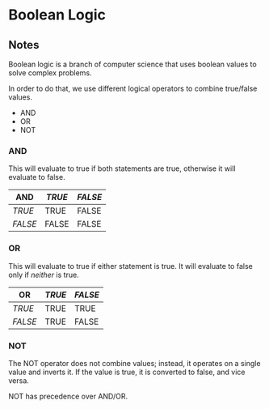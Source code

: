 # Boolean Logic

## Notes

Boolean logic is a branch of computer science that uses boolean values to solve complex problems.

In order to do that, we use different logical operators to combine true/false values.

* AND
* OR
* NOT

### AND

This will evaluate to true if both statements are true, otherwise it will evaluate to false.

| __AND__   | _TRUE_  | _FALSE_ |
| --------- | ------- | ------- |
| _TRUE_    | TRUE    | FALSE   |
| _FALSE_   | FALSE   | FALSE   |

### OR

This will evaluate to true if either statement is true. It will evaluate to false only if _neither_ is true.

| __OR__    | _TRUE_  | _FALSE_ |
| --------- | ------- | ------- |
| _TRUE_    | TRUE    | TRUE    |
| _FALSE_   | TRUE    | FALSE   |

### NOT

The NOT operator does not combine values; instead, it operates on a single value and inverts it. If the value is true, it is converted to false, and vice versa.

NOT has precedence over AND/OR.
